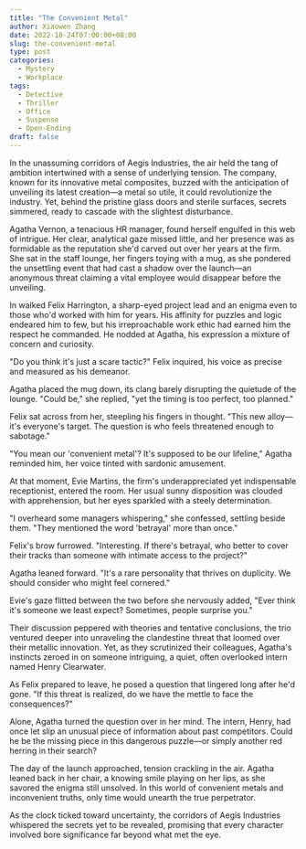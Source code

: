 ```yaml
---
title: "The Convenient Metal"
author: Xiaowen Zhang
date: 2022-10-24T07:00:00+08:00
slug: the-convenient-metal
type: post
categories:
  - Mystery
  - Workplace
tags:
  - Detective
  - Thriller
  - Office
  - Suspense
  - Open-Ending
draft: false
---
```


In the unassuming corridors of Aegis Industries, the air held the tang of ambition intertwined with a sense of underlying tension. The company, known for its innovative metal composites, buzzed with the anticipation of unveiling its latest creation—a metal so utile, it could revolutionize the industry. Yet, behind the pristine glass doors and sterile surfaces, secrets simmered, ready to cascade with the slightest disturbance.

Agatha Vernon, a tenacious HR manager, found herself engulfed in this web of intrigue. Her clear, analytical gaze missed little, and her presence was as formidable as the reputation she'd carved out over her years at the firm. She sat in the staff lounge, her fingers toying with a mug, as she pondered the unsettling event that had cast a shadow over the launch—an anonymous threat claiming a vital employee would disappear before the unveiling.

In walked Felix Harrington, a sharp-eyed project lead and an enigma even to those who'd worked with him for years. His affinity for puzzles and logic endeared him to few, but his irreproachable work ethic had earned him the respect he commanded. He nodded at Agatha, his expression a mixture of concern and curiosity.

"Do you think it's just a scare tactic?" Felix inquired, his voice as precise and measured as his demeanor.

Agatha placed the mug down, its clang barely disrupting the quietude of the lounge. "Could be," she replied, "yet the timing is too perfect, too planned."

Felix sat across from her, steepling his fingers in thought. "This new alloy—it's everyone's target. The question is who feels threatened enough to sabotage."

"You mean our 'convenient metal'? It's supposed to be our lifeline," Agatha reminded him, her voice tinted with sardonic amusement.

At that moment, Evie Martins, the firm's underappreciated yet indispensable receptionist, entered the room. Her usual sunny disposition was clouded with apprehension, but her eyes sparkled with a steely determination.

"I overheard some managers whispering," she confessed, settling beside them. "They mentioned the word 'betrayal' more than once."

Felix's brow furrowed. "Interesting. If there's betrayal, who better to cover their tracks than someone with intimate access to the project?"

Agatha leaned forward. "It's a rare personality that thrives on duplicity. We should consider who might feel cornered."

Evie's gaze flitted between the two before she nervously added, "Ever think it's someone we least expect? Sometimes, people surprise you."

Their discussion peppered with theories and tentative conclusions, the trio ventured deeper into unraveling the clandestine threat that loomed over their metallic innovation. Yet, as they scrutinized their colleagues, Agatha's instincts zeroed in on someone intriguing, a quiet, often overlooked intern named Henry Clearwater.

As Felix prepared to leave, he posed a question that lingered long after he'd gone. "If this threat is realized, do we have the mettle to face the consequences?"

Alone, Agatha turned the question over in her mind. The intern, Henry, had once let slip an unusual piece of information about past competitors. Could he be the missing piece in this dangerous puzzle—or simply another red herring in their search?

The day of the launch approached, tension crackling in the air. Agatha leaned back in her chair, a knowing smile playing on her lips, as she savored the enigma still unsolved. In this world of convenient metals and inconvenient truths, only time would unearth the true perpetrator.

As the clock ticked toward uncertainty, the corridors of Aegis Industries whispered the secrets yet to be revealed, promising that every character involved bore significance far beyond what met the eye.